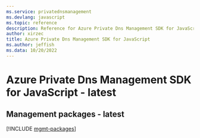 ```yaml
---
ms.service: privatednsmanagement
ms.devlang: javascript
ms.topic: reference
description: Reference for Azure Private Dns Management SDK for JavaScript
author: xirzec
title: Azure Private Dns Management SDK for JavaScript
ms.author: jeffish
ms.data: 10/20/2022
---
```

# Azure Private Dns Management SDK for JavaScript - latest

## Management packages - latest
[!INCLUDE [mgmt-packages](private-dns-management-mgmt-index.md)]